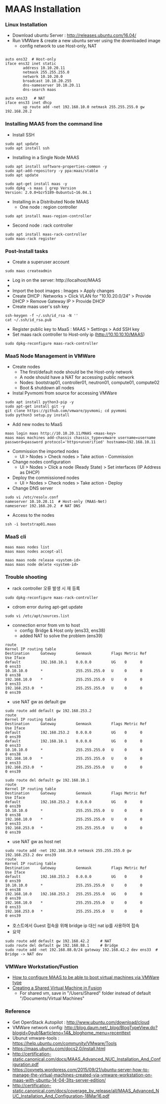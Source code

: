 # MAAS Installation

### Linux Installation
- Download ubuntu Server : http://releases.ubuntu.com/16.04/
- Run VMWare & create a new ubuntu server using the downloaded image
  - config network to use Host-only, NAT
```

auto ens32  # Host-only
iface ens32 inet static
        address 10.10.20.11
        netmask 255.255.255.0
        network 10.10.20.0
        broadcast 10.10.20.255
        dns-nameserver 10.10.20.11
        dns-search maas

auto ens33   # NAT
iface ens33 inet dhcp
        up route add -net 192.168.10.0 netmask 255.255.255.0 gw 192.168.20.2
```

### Installing MAAS from the command line 
- Install SSH
```
sudo apt update
sudo apt install ssh
```

- Installing in a Single Node MAAS
```
sudo apt install software-properties-common -y
sudo apt-add-repository -y ppa:maas/stable 
sudo apt update

sudo apt-get install maas -y
sudo dpkg -s maas | grep Version
Version: 2.0.0+bzr5189-0ubuntu1~16.04.1
```
- Installing in a Distributed Node MAAS
  - One node : region controller
```
sudo apt install maas-region-controller
```
  - Second node : rack controller
```
sudo apt install maas-rack-controller
sudo maas-rack register
```

### Post-Install tasks
- Create a superuser account
```
sudo maas createadmin 
```
- Log in on the server: http://localhost/MAAS
- 
- Import the boot images : Images > Apply changes
- Create DHCP : Networks > Click VLAN for "10.10.20.0/24" > Provide DHCP > Remove Gateway IP > Provide DHCP  
- Create maas user's ssh key 
```
ssh-keygen -f ~/.ssh/id_rsa -N ''
cat ~/.ssh/id_rsa.pub
```
- Register public key to MaaS : MAAS > Settings > Add SSH key
- Set maas rack controller to Host-only ip (http://10.10.10.10/MAAS)
```
sudo dpkg-reconfigure maas-rack-controller
```

### MaaS Node Management in VMWare
- Create nodes
  - The first/default node should be the Host-only network
  - A node should have a NAT for accessing public network
  - Nodes: bootstrap01, controller01, neutron01, compute01, compute02 
  - Boot & shutdown all nodes
- Instal Pyvmomi from source for accessing VMWare
```
sudo apt install python3-pip -y
sudo apt-get install git -y
git clone https://github.com/vmware/pyvmomi; cd pyvmomi
sudo python3 setup.py install
```
- Add new nodes to MaaS 
```
maas login maas http://10.10.20.11/MAAS <maas-key>
maas maas machines add-chassis chassis_type=vmware username=username  password=password protocol='https+unverified' hostname=192.168.10.11
```
- Commission the imported nodes
  - UI > Nodes > Check nodes > Take action - Commission
- Change nodes configuration
  - UI > Nodes > Click a node (Ready State) > Set interfaces (IP Address as DHCP) 
- Deploy the commissioned nodes
  - UI > Nodes > Check nodes > Take action - Deploy
- Change DNS server
```
sudo vi /etc/resolv.conf
nameserver 10.10.20.11  # Host-only (MAAS-Net)
nameserver 192.168.20.2  # NAT DNS
```
- Access to the nodes
```
ssh -i bootstrap01.maas
```

### MaaS cli
```
maas maas nodes list
maas maas nodes accept-all

maas maas node release <system-id>
maas maas node delete <system-id>
```


### Trouble shooting
- rack controller 오류 발생 시 재 등록
```
sudo dpkg-reconfigure maas-rack-controller
```
- cdrom error during apt-get update
```
sudo vi /etc/apt/sources.list
```
- connection error from vm to host
  - config: Bridge & Host only (ens33, ens38)
  - added NAT to solve the problem (ens39)
  
```
route
Kernel IP routing table
Destination     Gateway         Genmask         Flags Metric Ref    Use Iface
default         192.168.10.1    0.0.0.0         UG    0      0        0 ens33
10.10.10.0      *               255.255.255.0   U     0      0        0 ens38
192.168.10.0    *               255.255.255.0   U     0      0        0 ens33
192.168.253.0   *               255.255.255.0   U     0      0        0 ens39
```
  - use NAT gw as default gw
```
sudo route add default gw 192.168.253.2 
route
Kernel IP routing table
Destination     Gateway         Genmask         Flags Metric Ref    Use Iface
default         192.168.253.2   0.0.0.0         UG    0      0        0 ens39
default         192.168.10.1    0.0.0.0         UG    0      0        0 ens33
10.10.10.0      *               255.255.255.0   U     0      0        0 ens38
192.168.10.0    *               255.255.255.0   U     0      0        0 ens33
192.168.253.0   *               255.255.255.0   U     0      0        0 ens39

sudo route del default gw 192.168.10.1
route
Kernel IP routing table
Destination     Gateway         Genmask         Flags Metric Ref    Use Iface
default         192.168.253.2   0.0.0.0         UG    0      0        0 ens39
10.10.10.0      *               255.255.255.0   U     0      0        0 ens38
192.168.10.0    *               255.255.255.0   U     0      0        0 ens33
192.168.253.0   *               255.255.255.0   U     0      0        0 ens39

```
  - use NAT gw as host net
```
sudo route add -net 192.168.10.0 netmask 255.255.255.0 gw 192.168.253.2 dev ens39
route
Kernel IP routing table
Destination     Gateway         Genmask         Flags Metric Ref    Use Iface
default         192.168.253.2   0.0.0.0         UG    0      0        0 ens39
10.10.10.0      *               255.255.255.0   U     0      0        0 ens38
192.168.10.0    192.168.253.2   255.255.255.0   UG    0      0        0 ens39
192.168.10.0    *               255.255.255.0   U     0      0        0 ens33
192.168.253.0   *               255.255.255.0   U     0      0        0 ens39
```
  - 호스트에서 Guest 접속을 위해 bridge ip 대신 nat ip를 사용하여 접속
  - 요약 
```
sudo route add default gw 192.168.42.2     # NAT
sudo route del default gw 192.168.88.1     # Bridge
sudo route add -net 192.168.88.0/24 gateway 192.168.42.2 dev ens33  # Bridge -> NAT dev
```

### VMWare Workstation/Fustion 
- [How to configure MAAS to be able to boot virtual machines via VMWare type](http://askubuntu.com/questions/663771/how-to-configure-maas-to-be-able-to-boot-virtual-machines-via-vmware-type)
- [Creating a Shared Virtual Machine in Fusion](https://pubs.vmware.com/fusion-8/index.jsp?topic=%2Fcom.vmware.fusion.using.doc%2FGUID-30FCA4B3-D9FD-40AF-8817-F0902AE6D758.html)
  - For shared vm, save in "/Users/Shared" folder instead of default "/Documents/Virtual Machines"

### Reference
- Get OpenStack Autopilot : http://www.ubuntu.com/download/cloud
- VMWare network config: http://blog.daum.net/_blog/BlogTypeView.do?blogid=0gub1&articleno=14&_bloghome_menu=recenttext
- Ubunut vmware-tools : https://help.ubuntu.com/community/VMware/Tools
- https://maas.ubuntu.com/docs2.0/install.html
- http://certification-static.canonical.com/docs/MAAS_Advanced_NUC_Installation_And_Configuration.pdf
- https://oxynets.wordpress.com/2015/09/21/ubuntu-server-how-to-manage-the-virtual-machines-created-via-vmware-workstation-on-maas-with-ubuntu-14-04-3lts-server-edition/
- http://certification-static.canonical.com/docs/coverage_by_release/all/MAAS_Advanced_NUC_Installation_And_Configuration-18Mar16.pdf
